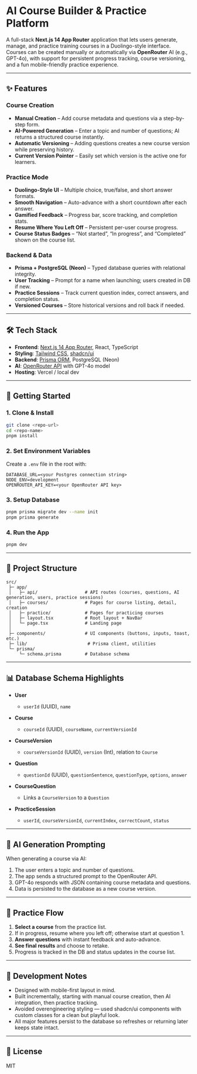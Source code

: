 # AI Course Builder & Practice Platform

A full-stack **Next.js 14 App Router** application that lets users generate, manage, and practice training courses in a Duolingo-style interface.  
Courses can be created manually or automatically via **OpenRouter** AI (e.g., GPT-4o), with support for persistent progress tracking, course versioning, and a fun mobile-friendly practice experience.

---

## ✨ Features

### Course Creation

- **Manual Creation** – Add course metadata and questions via a step-by-step form.
- **AI-Powered Generation** – Enter a topic and number of questions; AI returns a structured course instantly.
- **Automatic Versioning** – Adding questions creates a new course version while preserving history.
- **Current Version Pointer** – Easily set which version is the active one for learners.

### Practice Mode

- **Duolingo-Style UI** – Multiple choice, true/false, and short answer formats.
- **Smooth Navigation** – Auto-advance with a short countdown after each answer.
- **Gamified Feedback** – Progress bar, score tracking, and completion stats.
- **Resume Where You Left Off** – Persistent per-user course progress.
- **Course Status Badges** – “Not started”, “In progress”, and “Completed” shown on the course list.

### Backend & Data

- **Prisma + PostgreSQL (Neon)** – Typed database queries with relational integrity.
- **User Tracking** – Prompt for a name when launching; users created in DB if new.
- **Practice Sessions** – Track current question index, correct answers, and completion status.
- **Versioned Courses** – Store historical versions and roll back if needed.

---

## 🛠️ Tech Stack

- **Frontend**: [Next.js 14 App Router](https://nextjs.org/docs/app), React, TypeScript
- **Styling**: [Tailwind CSS](https://tailwindcss.com/), [shadcn/ui](https://ui.shadcn.com)
- **Backend**: [Prisma ORM](https://www.prisma.io/), PostgreSQL (Neon)
- **AI**: [OpenRouter API](https://openrouter.ai/) with GPT-4o model
- **Hosting**: Vercel / local dev

---

## 🚀 Getting Started

### 1. Clone & Install

```bash
git clone <repo-url>
cd <repo-name>
pnpm install
```

### 2. Set Environment Variables

Create a `.env` file in the root with:

```env
DATABASE_URL=<your Postgres connection string>
NODE_ENV=development
OPENROUTER_API_KEY=<your OpenRouter API key>
```

### 3. Setup Database

```bash
pnpm prisma migrate dev --name init
pnpm prisma generate
```

### 4. Run the App

```bash
pnpm dev
```

---

## 📂 Project Structure

```
src/
 ├─ app/
 │   ├─ api/                  # API routes (courses, questions, AI generation, users, practice sessions)
 │   ├─ courses/              # Pages for course listing, detail, creation
 │   ├─ practice/             # Pages for practicing courses
 │   ├─ layout.tsx            # Root layout + NavBar
 │   └─ page.tsx              # Landing page
 │
 ├─ components/               # UI components (buttons, inputs, toast, etc.)
 ├─ lib/                       # Prisma client, utilities
 └─ prisma/
     └─ schema.prisma         # Database schema
```

---

## 📊 Database Schema Highlights

- **User**
  - `userId` (UUID), `name`

- **Course**
  - `courseId` (UUID), `courseName`, `currentVersionId`

- **CourseVersion**
  - `courseVersionId` (UUID), `version` (Int), relation to `Course`

- **Question**
  - `questionId` (UUID), `questionSentence`, `questionType`, `options`, `answer`

- **CourseQuestion**
  - Links a `CourseVersion` to a `Question`

- **PracticeSession**
  - `userId`, `courseVersionId`, `currentIndex`, `correctCount`, `status`

---

## 🤖 AI Generation Prompting

When generating a course via AI:

1. The user enters a topic and number of questions.
2. The app sends a structured prompt to the OpenRouter API.
3. GPT-4o responds with JSON containing course metadata and questions.
4. Data is persisted to the database as a new course version.

---

## 📱 Practice Flow

1. **Select a course** from the practice list.
2. If in progress, resume where you left off; otherwise start at question 1.
3. **Answer questions** with instant feedback and auto-advance.
4. **See final results** and choose to retake.
5. Progress is tracked in the DB and status updates in the course list.

---

## 🧪 Development Notes

- Designed with mobile-first layout in mind.
- Built incrementally, starting with manual course creation, then AI integration, then practice tracking.
- Avoided overengineering styling — used shadcn/ui components with custom classes for a clean but playful look.
- All major features persist to the database so refreshes or returning later keeps state intact.

---

## 📜 License

MIT
